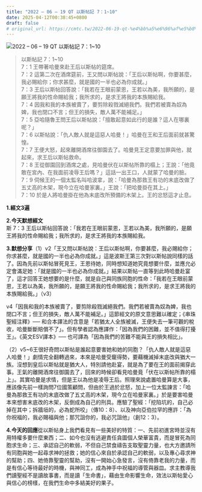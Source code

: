 ```yaml
---
title: "2022 – 06 – 19 QT 以斯帖記 7：1~10"
date: 2025-04-12T00:38:45+0800
draft: false
# original_url: https://cmtc.tw/2022-06-19-qt-%e4%bb%a5%e6%96%af%e5%b8%96%e8%a8%98-7%ef%bc%9a110
---
```


![2022 – 06 – 19 QT 以斯帖記 7：1\~10](/images/qt.jpg  "2022 – 06 – 19 QT 以斯帖記 7：1\~10")

> 以斯帖記 7：1\~10  
> 7：1 王帶著哈曼來赴王后以斯帖的筵席。  
> 7：2 這第二次在酒席筵前，王又問以斯帖說：「王后以斯帖啊，你要甚麼，我必賜給你；你求甚麼，就是國的一半也必為你成就。」  
> 7：3 王后以斯帖回答說：「我若在王眼前蒙恩，王若以為美，我所願的，是願王將我的性命賜給我；我所求的，是求王將我的本族賜給我。  
> 7：4 因我和我的本族被賣了，要剪除殺戮滅絕我們。我們若被賣為奴為婢，我也閉口不言；但王的損失，敵人萬不能補足。」  
> 7：5 亞哈隨魯王問王后以斯帖說：「擅敢起意如此行的是誰？這人在哪裏呢？」  
> 7：6 以斯帖說：「仇人敵人就是這惡人哈曼！」哈曼在王和王后面前就甚驚惶。  
> 7：7 王便大怒，起來離開酒席往御園去了。哈曼見王定意要加罪與他，就起來，求王后以斯帖救命。  
> 7：8 王從御園回到酒席之處，見哈曼伏在以斯帖所靠的榻上；王說：「他竟敢在宮內、在我面前凌辱王后嗎？」這話一出王口，人就蒙了哈曼的臉。  
> 7：9 伺候王的一個太監名叫哈波拿，說：「哈曼為那救王有功的末底改做了五丈高的木架，現今立在哈曼家裏。」王說：「把哈曼掛在其上。」  
> 7：10 於是人將哈曼掛在他為末底改所預備的木架上。王的忿怒這才止息。

**1.經文3遍**

**2.今天默想經文**  
斯 7：3 王后以斯帖回答說：「我若在王眼前蒙恩，王若以為美，我所願的，是願王將我的性命賜給我；我所求的，是求王將我的本族賜給我。

**3.默想分享**（1）v2「王又問以斯帖說：王后以斯帖啊，你要甚麼，我必賜給你；你求甚麼，就是國的一半也必為你成就。」這是波斯王第三次對以斯帖說同樣的話了。因為先前以斯帖冒死見王，王恩待她，同時想知道她究竟想要什麼，並應允必定會滿足她：「就是國的一半也必為你成就。」結果以斯帖一直等到此時哈曼赴宴了，這才回答王她想要的是什麼，就是自己與同族同胞的性命：「我若在王眼前蒙恩，王若以為美，我所願的，是願王將我的性命賜給我；我所求的，是求王將我的本族賜給我。」（v3）

v4「因我和我的本族被賣了，要剪除殺戮滅絕我們。我們若被賣為奴為婢，我也閉口不言；但王的損失，敵人萬不能補足。」這節經文的原文意思難以確定；《串珠聖經注釋》── 和合本譯法的含意是「若猶太人全族被滅，王便失去一筆可觀的稅收，哈曼斷斷賠償不了」。但有學者認為應譯作：「因為我們的困難，並不值得打擾王」。《英文ESV譯本》── 也可譯為「因為我們的苦難不能與王的損失相比」。

（2）v5\~6王很好奇問以斯帖是誰起意要害她和她的同胞？「仇人敵人就是這惡人哈曼！」劇情完全翻轉過來，本來是哈曼受竉得勢，要藉機滅掉末底改與猶大一族。沒想到皇后以斯帖就是猶大人，特別請他赴宴，就是為了要在王的面前揭穿此事。王氣的離開酒席往御園去了，回來的時候卻看見哈曼竟「伏在以斯帖所靠的榻上」。其實哈曼是求情，但是王以為他是凌辱王后。照理來說處置哈曼算是大事，應該像先前一樣詢問7位國策顧問，但由於王過於忿怒，加上一位太監諫言：「哈曼為那救王有功的末底改做了五丈高的木架，現今立在哈曼家裏。」於是要害哈曼本來想害末底改的木架，反倒成為自己的刑具。應驗了聖經：「挖陷坑的，自己必掉在其中；拆牆垣的，必為蛇所咬」（傳10：8）、以及神向亞伯拉罕的應許：「為你祝福的，我必賜福與他；那咒詛你的，我必咒詛他」（創12：3）。

**4.今天的回應**從以斯帖身上我們看見有一些美好的特質：一、先前初進宮時並沒有用特權多要什麼東西；二、如今也沒有逃避責任貪圖個人榮華富貴，而是冒死為同胞求生命；三、承認自己的軟弱，不但自己禁食禱告支取聖靈力量，也大方邀請所有同胞與她一起尋求神的拯救；她的信心來自於承認自己的軟弱，以及專心尋求神的幫助；四、她倚靠聖靈的幫助，沒有一開始心急發言，沒有倚靠老我的力量，而是有信心等待最好的時機，與神同工，成為神手中祝福的導管與器皿。求主教導我們讀聖經不是讀故事書，而是讀「生命書」，藉由生命影響生命，效法以斯帖愛心與信心的榜樣，在我們生命中多結美好的果子。